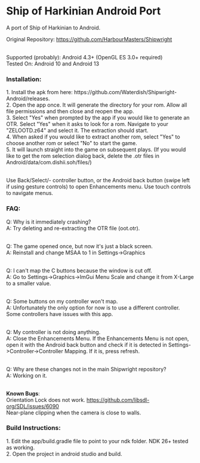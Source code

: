 # Ship of Harkinian Android Port
A port of Ship of Harkinian to Android. <br>

Original Repository: https://github.com/HarbourMasters/Shipwright <br>
<br>

 

Supported (probably): Android 4.3+ (OpenGL ES 3.0+ required) <br>
Tested On: Android 10 and Android 13 <br>

<h3>Installation:</h3>
1. Install the apk from here: https://github.com/Waterdish/Shipwright-Android/releases. <br>
2. Open the app once. It will generate the directory for your rom. Allow all file permissions and then close and reopen the app.<br>
3. Select "Yes" when prompted by the app if you would like to generate an OTR. Select "Yes" when it asks to look for a rom. Navigate to your "ZELOOTD.z64" and select it. The extraction should start.<br>
4. When asked if you would like to extract another rom, select "Yes" to choose another rom or select "No" to start the game. <br>
5. It will launch straight into the game on subsequent plays. (If you would like to get the rom selection dialog back, delete the .otr files in Android/data/com.dishii.soh/files/) <br>
<br>
  
Use Back/Select/- controller button, or the Android back button (swipe left if using gesture controls) to open Enhancements menu. Use touch controls to navigate menus. <br>


<h3>FAQ:</h3>
Q: Why is it immediately crashing? <br>
  A: Try deleting and re-extracting the OTR file (oot.otr). <br> <br>

Q: The game opened once, but now it's just a black screen. <br>
  A: Reinstall and change MSAA to 1 in Settings->Graphics <br><br>

Q: I can't map the C buttons because the window is cut off. <br>
  A: Go to Settings->Graphics->ImGui Menu Scale and change it from X-Large to a smaller value. <br><br>

Q: Some buttons on my controller won't map. <br>
  A: Unfortunately the only option for now is to use a different controller. Some controllers have issues with this app. <br><br>

Q: My controller is not doing anything. <br>
  A: Close the Enhancements Menu. If the Enhancements Menu is not open, open it with the Android back button and check if it is detected in Settings->Controller->Controller Mapping. If it is, press refresh. <br><br>

Q: Why are these changes not in the main Shipwright repository?<br>
  A: Working on it.<br> <br>

<b>Known Bugs</b>:<br>
Orientation Lock does not work. https://github.com/libsdl-org/SDL/issues/6090<br>
Near-plane clipping when the camera is close to walls.<br>

<h3>Build Instructions:</h3>
1. Edit the app/build.gradle file to point to your ndk folder. NDK 26+ tested as working.<br>
2. Open the project in android studio and build.<br>


